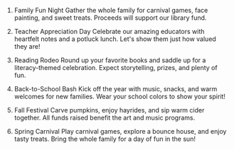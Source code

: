 





1) Family Fun Night
Gather the whole family for carnival games, face painting, and sweet treats. Proceeds will support our library fund.

2) Teacher Appreciation Day
Celebrate our amazing educators with heartfelt notes and a potluck lunch. Let's show them just how valued they are!

3) Reading Rodeo
Round up your favorite books and saddle up for a literacy-themed celebration. Expect storytelling, prizes, and plenty of fun.

4) Back-to-School Bash
Kick off the year with music, snacks, and warm welcomes for new families. Wear your school colors to show your spirit!

5) Fall Festival
Carve pumpkins, enjoy hayrides, and sip warm cider together. All funds raised benefit the art and music programs.

6) Spring Carnival
Play carnival games, explore a bounce house, and enjoy tasty treats. Bring the whole family for a day of fun in the sun!
